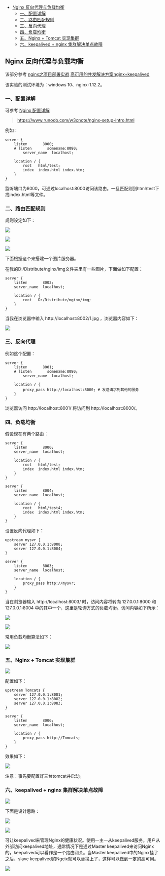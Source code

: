 <!-- START doctoc generated TOC please keep comment here to allow auto update -->
<!-- DON'T EDIT THIS SECTION, INSTEAD RE-RUN doctoc TO UPDATE -->


- [Nginx 反向代理与负载均衡](#nginx-%E5%8F%8D%E5%90%91%E4%BB%A3%E7%90%86%E4%B8%8E%E8%B4%9F%E8%BD%BD%E5%9D%87%E8%A1%A1)
  - [一、配置详解](#%E4%B8%80%E9%85%8D%E7%BD%AE%E8%AF%A6%E8%A7%A3)
  - [二、路由匹配规则](#%E4%BA%8C%E8%B7%AF%E7%94%B1%E5%8C%B9%E9%85%8D%E8%A7%84%E5%88%99)
  - [三、反向代理](#%E4%B8%89%E5%8F%8D%E5%90%91%E4%BB%A3%E7%90%86)
  - [四、负载均衡](#%E5%9B%9B%E8%B4%9F%E8%BD%BD%E5%9D%87%E8%A1%A1)
  - [五、Nginx + Tomcat 实现集群](#%E4%BA%94nginx--tomcat-%E5%AE%9E%E7%8E%B0%E9%9B%86%E7%BE%A4)
  - [六、keepalived + nginx 集群解决单点故障](#%E5%85%ADkeepalived--nginx-%E9%9B%86%E7%BE%A4%E8%A7%A3%E5%86%B3%E5%8D%95%E7%82%B9%E6%95%85%E9%9A%9C)

<!-- END doctoc generated TOC please keep comment here to allow auto update -->

## Nginx 反向代理与负载均衡

该部分参考 [nginx之项目部署实战](http://yun.itheima.com/open/456.html?jingjiahmpz-pz-pc-biaoti)    [高可用的并发解决方案nginx+keepalived](http://yun.itheima.com/course/477.html)

该实验的测试环境为：windows 10、nginx-1.12.2。

### 一、配置详解

可参考 [Nginx 配置详解](./img/conf.png)
> https://www.runoob.com/w3cnote/nginx-setup-intro.html

例如：
```
server {
    listen       8000;
    # listen       somename:8080;
        server_name  localhost;

    location / {
        root   html/test;
        index  index.html index.htm;
    }
}
```

监听端口为8000，可通过localhost:8000访问该路由。一旦匹配则到html/test下找index.html等文件。

### 二、路由匹配规则

规则设定如下：

![](./img/url1.png)

![](./img/url2.png)

![](./img/url3.png)

下面根据这个来搭建一个图片服务器。

在我的D:/Distribute/nginx/img文件夹里有一些图片，下面做如下配置：
```
server {
    listen       8002;
    server_name  localhost;

    location / {
        root   D:/Distribute/nginx/img;
    }
}
```
当我在浏览器中输入 http://localhost:8002/1.jpg ，浏览器内容如下：

![](./img/img.png)

### 三、反向代理

例如这个配置：
```
server {
    listen       8001;
    # listen       somename:8080;
        server_name  localhost;

    location / {
        proxy_pass http://localhost:8000; # 发送请求到其他的服务
    }
}
```
浏览器访问 http://localhost:8001/ 将访问到 http://localhost:8000/。

### 四、负载均衡

假设现在有两个路由：

```
server {
    listen       8000;
    server_name  localhost;

    location / {
        root   html/test;
        index  index.html index.htm;
    }
}

server {
    listen       8004;
    server_name  localhost;

    location / {
        root   html/test4;
        index  index.html index.htm;
    }
}
```

设置反向代理如下：

```
upstream mysvr { 
    server 127.0.0.1:8000;
    server 127.0.0.1:8004;
}

server {
    listen       8003;
    server_name  localhost;

    location / {
        proxy_pass http://mysvr;
    }
}
```
当在浏览器输入 http://localhost:8003/ 时，访问内容将转向 127.0.0.1:8000 和 127.0.0.1:8004 中的其中一个，这里是轮询方式的负载均衡。访问内容如下所示：

![](./img/lb1.png)

![](./img/lb2.png)

常用负载均衡算法如下：

![](./img/lba.png)

### 五、Nginx + Tomcat 实现集群

![](./img/tomcat.png)

配置如下：
```
upstream Tomcats { 
    server 127.0.0.1:8081;
    server 127.0.0.1:8082;
    server 127.0.0.1:8083;
}

server {
    listen       8006;
    server_name  localhost;

    location / {
        proxy_pass http://Tomcats;
    }
}
```
效果如下：

![](./img/tomcat2.png)

注意：事先要配置好三台tomcat并启动。

### 六、keepalived + nginx 集群解决单点故障

![](./img/keepalived.bmp)

下面是设计思路：

![](./img/keep.png)

![](./img/keep2.png)

可让keepalived来管理Nginx的健康状况。使用一主一从keepalived服务。用户从外部访问keepalived地址，通常情况下是通过Master keepalived来访问Nginx的，keepalived可以看作是一个路由网关。当Master keepalived中的Nginx挂了之后，slave keepalived的Ngeix就可以替换上了，这样可以做到一定的高可用。

![](./img/keep3.bmp)